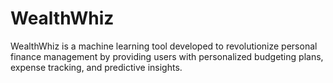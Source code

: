 # WealthWhiz
WealthWhiz is a machine learning tool developed to revolutionize personal finance  management by providing users with personalized budgeting plans, expense tracking,  and predictive insights.
